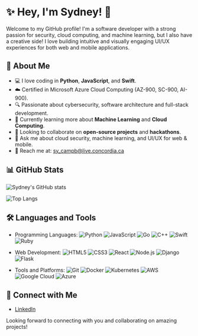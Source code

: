 # ✨ Hey, I'm Sydney! 💖

Welcome to my GitHub profile! I'm a software developer with a strong passion for security, cloud computing, and machine learning, but I also have a creative side! I love building intuitive and visually engaging UI/UX experiences for both web and mobile applications.

## 🌸 About Me

- 💻 I love coding in **Python**, **JavaScript**, and **Swift**.
- ☁️ Certified in Microsoft Azure Cloud Computing (AZ-900, SC-900, AI-900).
- 🔍 Passionate about cybersecurity, software architecture and full-stack development.
- 🌷 Currently learning more about **Machine Learning** and **Cloud Computing**.
- 👯 Looking to collaborate on **open-source projects** and **hackathons**.
- 💬 Ask me about cloud security, machine learning, and UI/UX for web & mobile.
- 💌 Reach me at: sy_campb@live.concordia.ca 

## 📊 GitHub Stats

![Sydney's GitHub stats](https://github-readme-stats.vercel.app/api?username=sydneyC678&show_icons=true&theme=radical&hide_title=true&count_private=true&hide_rank=true)

![Top Langs](https://github-readme-stats.vercel.app/api/top-langs/?username=sydneyC678&layout=compact&theme=radical)



## 🛠️ Languages and Tools

- Programming Languages: 
  ![Python](https://img.shields.io/badge/-Python-3776AB?style=flat&logo=python&logoColor=white)
  ![JavaScript](https://img.shields.io/badge/-JavaScript-F7DF1E?style=flat&logo=javascript&logoColor=black)
  ![Go](https://img.shields.io/badge/-Go-00ADD8?style=flat&logo=go&logoColor=white)
  ![C++](https://img.shields.io/badge/-C++-00599C?style=flat&logo=cplusplus&logoColor=white)
  ![Swift](https://img.shields.io/badge/-Swift-F05138?style=flat&logo=swift&logoColor=white)
  ![Ruby](https://img.shields.io/badge/-Ruby-CC342D?style=flat&logo=ruby&logoColor=white)

- Web Development: 
  ![HTML5](https://img.shields.io/badge/-HTML5-E34F26?style=flat&logo=html5&logoColor=white)
  ![CSS3](https://img.shields.io/badge/-CSS3-1572B6?style=flat&logo=css3&logoColor=white)
  ![React](https://img.shields.io/badge/-React-61DAFB?style=flat&logo=react&logoColor=black)
  ![Node.js](https://img.shields.io/badge/-Node.js-339933?style=flat&logo=node.js&logoColor=white)
  ![Django](https://img.shields.io/badge/-Django-092D2A?style=flat&logo=django&logoColor=white)
  ![Flask](https://img.shields.io/badge/-Flask-000000?style=flat&logo=flask&logoColor=white)

- Tools and Platforms: 
  ![Git](https://img.shields.io/badge/-Git-F05032?style=flat&logo=git&logoColor=white)
  ![Docker](https://img.shields.io/badge/-Docker-2496ED?style=flat&logo=docker&logoColor=white)
  ![Kubernetes](https://img.shields.io/badge/-Kubernetes-326CE5?style=flat&logo=kubernetes&logoColor=white)
  ![AWS](https://img.shields.io/badge/-AWS-232F3E?style=flat&logo=amazon-aws&logoColor=white)
  ![Google Cloud](https://img.shields.io/badge/-Google_Cloud-4285F4?style=flat&logo=google-cloud&logoColor=white)
  ![Azure](https://img.shields.io/badge/-Microsoft_Azure-0089D6?style=flat&logo=microsoft-azure&logoColor=white)

## 🌸 Connect with Me

- [LinkedIn]([https://www.linkedin.com/in/sydneyC678](https://www.linkedin.com/in/sydney-campbell-666b69270/))

Looking forward to connecting with you and collaborating on amazing projects!
